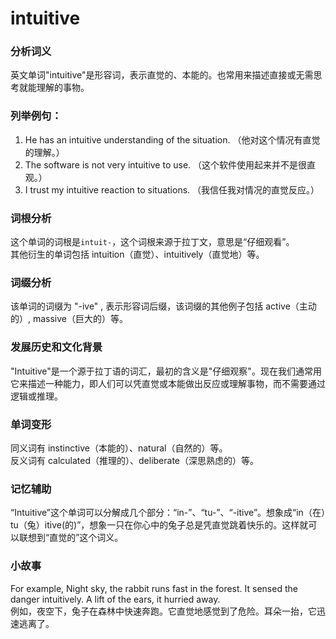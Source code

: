 # intuitive

### 分析词义

  

英文单词"intuitive"是形容词，表示直觉的、本能的。也常用来描述直接或无需思考就能理解的事物。

  

### 列举例句：

  

1.  He has an intuitive understanding of the situation. （他对这个情况有直觉的理解。）
2.  The software is not very intuitive to use. （这个软件使用起来并不是很直观。）
3.  I trust my intuitive reaction to situations. （我信任我对情况的直觉反应。）

  

### 词根分析

  

这个单词的词根是`intuit-`，这个词根来源于拉丁文，意思是“仔细观看”。  
其他衍生的单词包括 intuition（直觉）、intuitively（直觉地）等。

  

### 词缀分析

  

该单词的词缀为 "-ive" , 表示形容词后缀，该词缀的其他例子包括 active（主动的）, massive（巨大的）等。

  

### 发展历史和文化背景

  

"Intuitive"是一个源于拉丁语的词汇，最初的含义是"仔细观察"。现在我们通常用它来描述一种能力，即人们可以凭直觉或本能做出反应或理解事物，而不需要通过逻辑或推理。

  

### 单词变形

  

同义词有 instinctive（本能的）、natural（自然的）等。  
反义词有 calculated（推理的）、deliberate（深思熟虑的）等。

  

### 记忆辅助

  

“Intuitive”这个单词可以分解成几个部分：“in-”、“tu-”、“-itive”。想象成“in（在）tu（兔）itive(的)”，想象一只在你心中的兔子总是凭直觉跳着快乐的。这样就可以联想到“直觉的”这个词义。

  

### 小故事

  

For example, Night sky, the rabbit runs fast in the forest. It sensed the danger intuitively. A lift of the ears, it hurried away.  
例如，夜空下，兔子在森林中快速奔跑。它直觉地感觉到了危险。耳朵一抬，它迅速逃离了。

